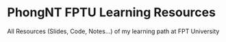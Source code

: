 # PhongNT FPTU Learning Resources
 All Resources (Slides, Code, Notes...) of my learning path at FPT University
